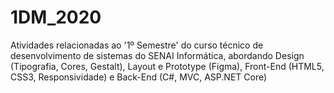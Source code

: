 # 1DM_2020
Atividades relacionadas ao '1º Semestre' do curso técnico de desenvolvimento de sistemas do SENAI Informática, abordando Design (Tipografia, Cores, Gestalt), Layout e Prototype (Figma), Front-End (HTML5, CSS3, Responsividade) e Back-End (C#, MVC, ASP.NET Core)
